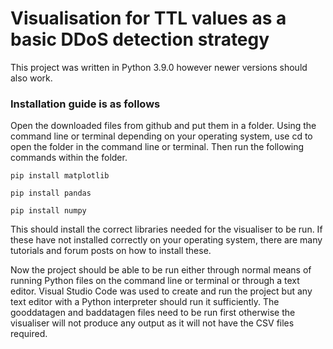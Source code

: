 # Visualisation for TTL values as a basic DDoS detection strategy

This project was written in Python 3.9.0 however newer versions should also work.

### Installation guide is as follows

Open the downloaded files from github and put them in a folder. Using the command line or terminal depending on your operating system, use cd to open the folder in the command line or terminal. Then run the following commands within the folder.

``` pip install matplotlib ```

``` pip install pandas ```

``` pip install numpy ```

This should install the correct libraries needed for the visualiser to be run. If these have not installed correctly on your operating system, there are many tutorials and forum posts on how to install these. 

Now the project should be able to be run either through normal means of running Python files on the command line or terminal or through a text editor. Visual Studio Code was used to create and run the project but any text editor with a Python interpreter should run it sufficiently. The gooddatagen and baddatagen files need to be run first otherwise the visualiser will not produce any output as it will not have the CSV files required.
